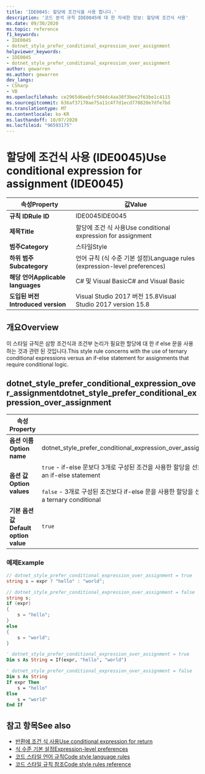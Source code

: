 ```yaml
---
title: 'IDE0045: 할당에 조건식을 사용 합니다.'
description: '코드 분석 규칙 IDE0045에 대 한 자세한 정보: 할당에 조건식 사용'
ms.date: 09/30/2020
ms.topic: reference
f1_keywords:
- IDE0045
- dotnet_style_prefer_conditional_expression_over_assignment
helpviewer_keywords:
- IDE0045
- dotnet_style_prefer_conditional_expression_over_assignment
author: gewarren
ms.author: gewarren
dev_langs:
- CSharp
- VB
ms.openlocfilehash: ce2965d6eebfc504dc4aa38f3bee2f63be1c4115
ms.sourcegitcommit: 636af37170ae75a11c4f7d1ecd770820e7dfe7bd
ms.translationtype: MT
ms.contentlocale: ko-KR
ms.lasthandoff: 10/07/2020
ms.locfileid: "96593175"
---
```

# <a name="use-conditional-expression-for-assignment-ide0045"></a><span data-ttu-id="41f0b-103">할당에 조건식 사용 (IDE0045)</span><span class="sxs-lookup"><span data-stu-id="41f0b-103">Use conditional expression for assignment (IDE0045)</span></span>

|<span data-ttu-id="41f0b-104">속성</span><span class="sxs-lookup"><span data-stu-id="41f0b-104">Property</span></span>|<span data-ttu-id="41f0b-105">값</span><span class="sxs-lookup"><span data-stu-id="41f0b-105">Value</span></span>|
|-|-|
| <span data-ttu-id="41f0b-106">**규칙 ID**</span><span class="sxs-lookup"><span data-stu-id="41f0b-106">**Rule ID**</span></span> | <span data-ttu-id="41f0b-107">IDE0045</span><span class="sxs-lookup"><span data-stu-id="41f0b-107">IDE0045</span></span> |
| <span data-ttu-id="41f0b-108">**제목**</span><span class="sxs-lookup"><span data-stu-id="41f0b-108">**Title**</span></span> | <span data-ttu-id="41f0b-109">할당에 조건 식 사용</span><span class="sxs-lookup"><span data-stu-id="41f0b-109">Use conditional expression for assignment</span></span> |
| <span data-ttu-id="41f0b-110">**범주**</span><span class="sxs-lookup"><span data-stu-id="41f0b-110">**Category**</span></span> | <span data-ttu-id="41f0b-111">스타일</span><span class="sxs-lookup"><span data-stu-id="41f0b-111">Style</span></span> |
| <span data-ttu-id="41f0b-112">**하위 범주**</span><span class="sxs-lookup"><span data-stu-id="41f0b-112">**Subcategory**</span></span> | <span data-ttu-id="41f0b-113">언어 규칙 (식 수준 기본 설정)</span><span class="sxs-lookup"><span data-stu-id="41f0b-113">Language rules (expression-level preferences)</span></span> |
| <span data-ttu-id="41f0b-114">**해당 언어**</span><span class="sxs-lookup"><span data-stu-id="41f0b-114">**Applicable languages**</span></span> | <span data-ttu-id="41f0b-115">C# 및 Visual Basic</span><span class="sxs-lookup"><span data-stu-id="41f0b-115">C# and Visual Basic</span></span> |
| <span data-ttu-id="41f0b-116">**도입된 버전**</span><span class="sxs-lookup"><span data-stu-id="41f0b-116">**Introduced version**</span></span> | <span data-ttu-id="41f0b-117">Visual Studio 2017 버전 15.8</span><span class="sxs-lookup"><span data-stu-id="41f0b-117">Visual Studio 2017 version 15.8</span></span> |

## <a name="overview"></a><span data-ttu-id="41f0b-118">개요</span><span class="sxs-lookup"><span data-stu-id="41f0b-118">Overview</span></span>

<span data-ttu-id="41f0b-119">이 스타일 규칙은 삼항 조건식과 조건부 논리가 필요한 할당에 대 한 if else 문을 사용 하는 것과 관련 된 것입니다.</span><span class="sxs-lookup"><span data-stu-id="41f0b-119">This style rule concerns with the use of ternary conditional expressions versus an if-else statement for assignments that require conditional logic.</span></span>

## <a name="dotnet_style_prefer_conditional_expression_over_assignment"></a><span data-ttu-id="41f0b-120">dotnet_style_prefer_conditional_expression_over_assignment</span><span class="sxs-lookup"><span data-stu-id="41f0b-120">dotnet_style_prefer_conditional_expression_over_assignment</span></span>

|<span data-ttu-id="41f0b-121">속성</span><span class="sxs-lookup"><span data-stu-id="41f0b-121">Property</span></span>|<span data-ttu-id="41f0b-122">값</span><span class="sxs-lookup"><span data-stu-id="41f0b-122">Value</span></span>|
|-|-|
| <span data-ttu-id="41f0b-123">**옵션 이름**</span><span class="sxs-lookup"><span data-stu-id="41f0b-123">**Option name**</span></span> | <span data-ttu-id="41f0b-124">dotnet_style_prefer_conditional_expression_over_assignment</span><span class="sxs-lookup"><span data-stu-id="41f0b-124">dotnet_style_prefer_conditional_expression_over_assignment</span></span>
| <span data-ttu-id="41f0b-125">**옵션 값**</span><span class="sxs-lookup"><span data-stu-id="41f0b-125">**Option values**</span></span> | <span data-ttu-id="41f0b-126">`true` - if-else 문보다 3개로 구성된 조건을 사용한 할당을 선호합니다.</span><span class="sxs-lookup"><span data-stu-id="41f0b-126">`true` - Prefer assignments with a ternary conditional over an if-else statement</span></span><br /><br /><span data-ttu-id="41f0b-127">`false` - 3개로 구성된 조건보다 if-else 문을 사용한 할당을 선호합니다.</span><span class="sxs-lookup"><span data-stu-id="41f0b-127">`false` - Prefer assignments with an if-else statement over a ternary conditional</span></span> |
| <span data-ttu-id="41f0b-128">**기본 옵션 값**</span><span class="sxs-lookup"><span data-stu-id="41f0b-128">**Default option value**</span></span> | `true` |

### <a name="example"></a><span data-ttu-id="41f0b-129">예제</span><span class="sxs-lookup"><span data-stu-id="41f0b-129">Example</span></span>

```csharp
// dotnet_style_prefer_conditional_expression_over_assignment = true
string s = expr ? "hello" : "world";

// dotnet_style_prefer_conditional_expression_over_assignment = false
string s;
if (expr)
{
    s = "hello";
}
else
{
    s = "world";
}
```

```vb
' dotnet_style_prefer_conditional_expression_over_assignment = true
Dim s As String = If(expr, "hello", "world")

' dotnet_style_prefer_conditional_expression_over_assignment = false
Dim s As String
If expr Then
    s = "hello"
Else
    s = "world"
End If
```

## <a name="see-also"></a><span data-ttu-id="41f0b-130">참고 항목</span><span class="sxs-lookup"><span data-stu-id="41f0b-130">See also</span></span>

- [<span data-ttu-id="41f0b-131">반환에 조건 식 사용</span><span class="sxs-lookup"><span data-stu-id="41f0b-131">Use conditional expression for return</span></span>](ide0046.md)
- [<span data-ttu-id="41f0b-132">식 수준 기본 설정</span><span class="sxs-lookup"><span data-stu-id="41f0b-132">Expression-level preferences</span></span>](expression-level-preferences.md)
- [<span data-ttu-id="41f0b-133">코드 스타일 언어 규칙</span><span class="sxs-lookup"><span data-stu-id="41f0b-133">Code style language rules</span></span>](language-rules.md)
- [<span data-ttu-id="41f0b-134">코드 스타일 규칙 참조</span><span class="sxs-lookup"><span data-stu-id="41f0b-134">Code style rules reference</span></span>](index.md)
